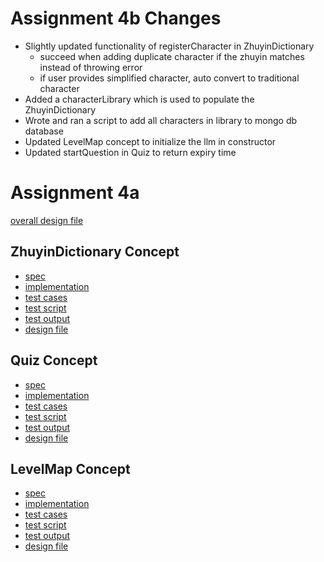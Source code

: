 # Assignment 4b Changes
- Slightly updated functionality of registerCharacter in ZhuyinDictionary
  - succeed when adding duplicate character if the zhuyin matches instead of throwing error
  - if user provides simplified character, auto convert to traditional character
- Added a characterLibrary which is used to populate the ZhuyinDictionary
- Wrote and ran a script to add all characters in library to mongo db database
- Updated LevelMap concept to initialize the llm in constructor
- Updated startQuestion in Quiz to return expiry time

# Assignment 4a

[overall design file](/design/design-files/main.md)

## ZhuyinDictionary Concept
- [spec](/design/concepts/ZhynSpec/ZhuyinDictionary.md)
- [implementation](/src/concepts/ZhuyinDictionary/ZhuyinDictionaryConcept.ts)
- [test cases](/design/testcase/zhuyinDict-testcases.md)
- [test script](/src/concepts/ZhuyinDictionary/ZhuyinDictionaryConcept.test.ts)
- [test output](/src/concepts/ZhuyinDictionary/testExecution.md)
- [design file](/design/design-files/zhuyinDict.md)

## Quiz Concept
- [spec](/design/concepts/ZhynSpec/Quiz.md)
- [implementation](/src/concepts/Quiz/QuizConcept.ts)
- [test cases](/design/testcase/quiz-testcases.md)
- [test script](/src/concepts/Quiz/QuizConcept.test.ts)
- [test output](/src/concepts/Quiz/testExecution.md)
- [design file](/design/design-files/quiz.md)

## LevelMap Concept
- [spec](/design/concepts/ZhynSpec/LevelMap.md)
- [implementation](/src/concepts/LevelMap/LevelMapConcept.ts)
- [test cases](/design/testcase/levelMap-testcases.md)
- [test script](/src/concepts/LevelMap/LevelMapConcept.test.ts)
- [test output](/src/concepts/LevelMap/testExecution.md)
- [design file](/design/design-files/levelMap.md)
